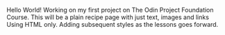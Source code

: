 Hello World!
Working on my first project on The Odin Project Foundation Course.
This will be a plain recipe page with just text, images and links Using HTML only.
Adding subsequent styles as the lessons goes forward.
